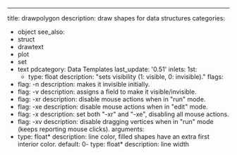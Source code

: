 ---
title: drawpolygon
description: draw shapes for data structures
categories:
- object
see_also: 
- struct
- drawtext
- plot
- set
- text
pdcategory: Data Templates
last_update: '0.51'
inlets:
  1st:
  - type: float
    description: "sets visibility (1: visible, 0: invisible)."
flags:
- flag: -n
  description: makes it invisible initially.
- flag:  -v <symbol>
  description: assigns a field to make it visible/invisible.
- flag: -xr
  description: disable mouse actions when in "run" mode.
- flag: -xe
  description: disable mouse actions when in "edit" mode.
- flag: -x
  description: set both "-xr" and "-xe", disabling all mouse actions.
- flag: -xv
  description: disable dragging vertices when in "run" mode (keeps reporting mouse clicks).
arguments:
- type: float* 
  description: line color, filled shapes have an extra first interior color. 
  default: 0- type: float*
  description: line width 